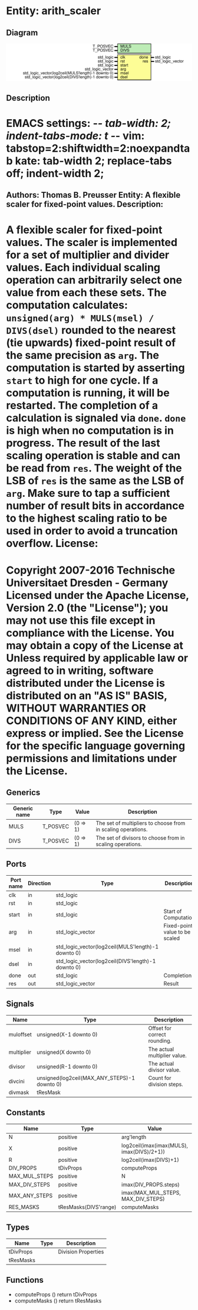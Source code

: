 # Entity: arith_scaler

## Diagram

![Diagram](arith_scaler.svg "Diagram")
## Description

EMACS settings: -*-	tab-width: 2; indent-tabs-mode: t -*-
vim: tabstop=2:shiftwidth=2:noexpandtab
kate: tab-width 2; replace-tabs off; indent-width 2;
=============================================================================
Authors:					Thomas B. Preusser
Entity:					A flexible scaler for fixed-point values.
Description:
-------------------------------------
A flexible scaler for fixed-point values. The scaler is implemented for a set
of multiplier and divider values. Each individual scaling operation can
arbitrarily select one value from each these sets.
The computation calculates: ``unsigned(arg) * MULS(msel) / DIVS(dsel)``
rounded to the nearest (tie upwards) fixed-point result of the same precision
as ``arg``.
The computation is started by asserting ``start`` to high for one cycle. If a
computation is running, it will be restarted. The completion of a calculation
is signaled via ``done``. ``done`` is high when no computation is in progress.
The result of the last scaling operation is stable and can be read from
``res``. The weight of the LSB of ``res`` is the same as the LSB of ``arg``.
Make sure to tap a sufficient number of result bits in accordance to the
highest scaling ratio to be used in order to avoid a truncation overflow.
License:
=============================================================================
Copyright 2007-2016 Technische Universitaet Dresden - Germany
Licensed under the Apache License, Version 2.0 (the "License");
you may not use this file except in compliance with the License.
You may obtain a copy of the License at
Unless required by applicable law or agreed to in writing, software
distributed under the License is distributed on an "AS IS" BASIS,
WITHOUT WARRANTIES OR CONDITIONS OF ANY KIND, either express or implied.
See the License for the specific language governing permissions and
limitations under the License.
=============================================================================
## Generics

| Generic name | Type     | Value    | Description                                                  |
| ------------ | -------- | -------- | ------------------------------------------------------------ |
| MULS         | T_POSVEC | (0 => 1) | The set of multipliers to choose from in scaling operations. |
| DIVS         | T_POSVEC | (0 => 1) | The set of divisors to choose from in scaling operations.    |
## Ports

| Port name | Direction | Type                                               | Description                    |
| --------- | --------- | -------------------------------------------------- | ------------------------------ |
| clk       | in        | std_logic                                          |                                |
| rst       | in        | std_logic                                          |                                |
| start     | in        | std_logic                                          | Start of Computation           |
| arg       | in        | std_logic_vector                                   | Fixed-point value to be scaled |
| msel      | in        | std_logic_vector(log2ceil(MULS'length)-1 downto 0) |                                |
| dsel      | in        | std_logic_vector(log2ceil(DIVS'length)-1 downto 0) |                                |
| done      | out       | std_logic                                          | Completion                     |
| res       | out       | std_logic_vector                                   | Result                         |
## Signals

| Name       | Type                                         | Description                  |
| ---------- | -------------------------------------------- | ---------------------------- |
| muloffset  | unsigned(X-1 downto 0)                       | Offset for correct rounding. |
| multiplier | unsigned(X	 downto 0)                        | The actual multiplier value. |
| divisor    | unsigned(R-1 downto 0)                       | The actual divisor value.    |
| divcini    | unsigned(log2ceil(MAX_ANY_STEPS)-1 downto 0) | Count for division steps.    |
| divmask    | tResMask                                     |                              |
## Constants

| Name          | Type                  | Value                                       | Description |
| ------------- | --------------------- | ------------------------------------------- | ----------- |
| N             | positive              |  arg'length                                 |             |
| X             | positive              |  log2ceil(imax(imax(MULS), imax(DIVS)/2+1)) |             |
| R             | positive              |  log2ceil(imax(DIVS)+1)                     |             |
| DIV_PROPS     | tDivProps             |  computeProps                               |             |
| MAX_MUL_STEPS | positive              |  N                                          |             |
| MAX_DIV_STEPS | positive              |  imax(DIV_PROPS.steps)                      |             |
| MAX_ANY_STEPS | positive              |  imax(MAX_MUL_STEPS, MAX_DIV_STEPS)         |             |
| RES_MASKS     | tResMasks(DIVS'range) |  computeMasks                               |             |
## Types

| Name      | Type | Description         |
| --------- | ---- | ------------------- |
| tDivProps |      | Division Properties |
| tResMasks |      |                     |
## Functions
- computeProps <font id="function_arguments">()</font> <font id="function_return">return tDivProps </font>
- computeMasks <font id="function_arguments">()</font> <font id="function_return">return tResMasks </font>
